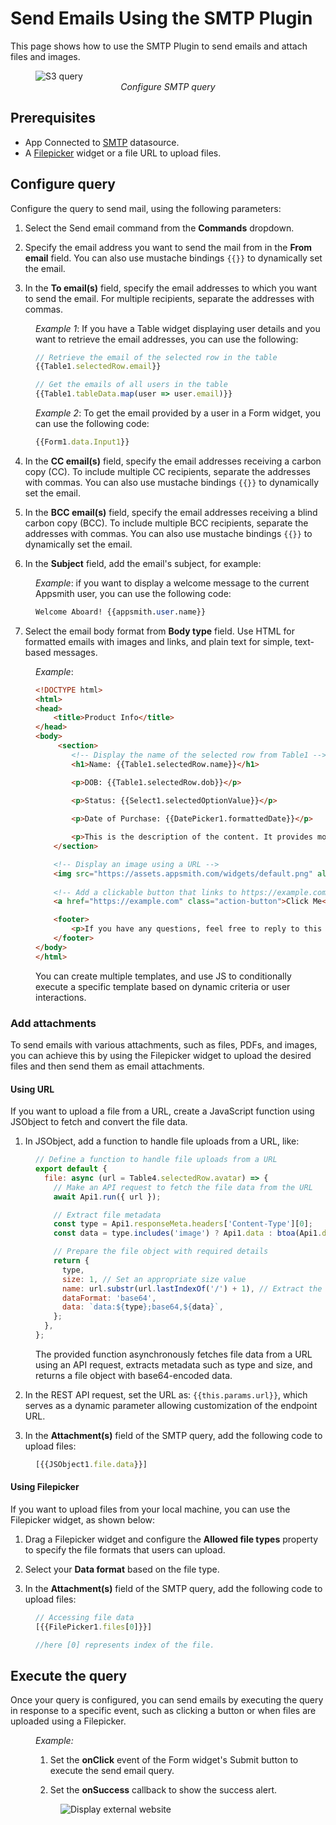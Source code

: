 # Send Emails Using the SMTP Plugin

This page shows how to use the SMTP Plugin to send emails and attach files and images.

 <figure>
  <img src="/img/smtp-1.png" style= {{width:"780px", height:"auto"}} alt="S3 query"/>
  <figcaption align = "center"><i>Configure SMTP query</i></figcaption>
</figure>

## Prerequisites
* App Connected to [SMTP](/connect-data/reference/using-smtp) datasource.
* A [Filepicker](/reference/widgets/filepicker) widget or a file URL to upload files.

## Configure query

Configure the query to send mail, using the following parameters:

1. Select the Send email command from the **Commands** dropdown.

2. Specify the email address you want to send the mail from in the **From email** field. You can also use mustache bindings `{{}}` to dynamically set the email.

3. In the **To email(s)** field, specify the email addresses to which you want to send the email. For multiple recipients, separate the addresses with commas. 

<dd>

*Example 1*: If you have a Table widget displaying user details and you want to retrieve the email addresses, you can use the following:

```js
// Retrieve the email of the selected row in the table
{{Table1.selectedRow.email}}

// Get the emails of all users in the table
{{Table1.tableData.map(user => user.email)}}
```

*Example 2*: To get the email provided by a user in a Form widget, you can use the following code:

```js
{{Form1.data.Input1}}
```


</dd>

4. In the **CC email(s)** field, specify the email addresses receiving a carbon copy (CC). To include multiple CC recipients, separate the addresses with commas. You can also use mustache bindings `{{}}` to dynamically set the email.

5. In the **BCC email(s)** field, specify the email addresses receiving a blind carbon copy (BCC). To include multiple BCC recipients, separate the addresses with commas. You can also use mustache bindings `{{}}` to dynamically set the email.

6. In the **Subject** field, add the email's subject, for example:

<dd>

*Example*: if you want to display a welcome message to the current Appsmith user, you can use the following code:

```sql
Welcome Aboard! {{appsmith.user.name}}
```

</dd>


7. Select the email body format from **Body type** field. Use HTML for formatted emails with images and links, and plain text for simple, text-based messages.

<dd>

*Example*: 


```html
<!DOCTYPE html>
<html>
<head>
    <title>Product Info</title>
</head>
<body>
     <section>
        <!-- Display the name of the selected row from Table1 -->
        <h1>Name: {{Table1.selectedRow.name}}</h1>

        <p>DOB: {{Table1.selectedRow.dob}}</p>

        <p>Status: {{Select1.selectedOptionValue}}</p>
 
        <p>Date of Purchase: {{DatePicker1.formattedDate}}</p>

        <p>This is the description of the content. It provides more details about what this is all about.</p>
    </section>

    <!-- Display an image using a URL -->
    <img src="https://assets.appsmith.com/widgets/default.png" alt="Text">
    
    <!-- Add a clickable button that links to https://example.com -->
    <a href="https://example.com" class="action-button">Click Me</a>

    <footer>
        <p>If you have any questions, feel free to reply to this email or contact our support team.</p>
    </footer>
</body>
</html>
```

You can create multiple templates, and use JS to conditionally execute a specific template based on dynamic criteria or user interactions.


</dd>


### Add attachments

To send emails with various attachments, such as files, PDFs, and images, you can achieve this by using the Filepicker widget to upload the desired files and then send them as email attachments.


#### Using URL

If you want to upload a file from a URL, create a JavaScript function using JSObject to fetch and convert the file data.

1. In JSObject, add a function to handle file uploads from a URL, like:

<dd>

```js
// Define a function to handle file uploads from a URL
export default {
  file: async (url = Table4.selectedRow.avatar) => {
    // Make an API request to fetch the file data from the URL
    await Api1.run({ url });

    // Extract file metadata
    const type = Api1.responseMeta.headers['Content-Type'][0];
    const data = type.includes('image') ? Api1.data : btoa(Api1.data);

    // Prepare the file object with required details
    return {
      type,
      size: 1, // Set an appropriate size value
      name: url.substr(url.lastIndexOf('/') + 1), // Extract the file name from the URL
      dataFormat: 'base64',
      data: `data:${type};base64,${data}`,
    };
  },
};
```

The provided function asynchronously fetches file data from a URL using an API request, extracts metadata such as type and size, and returns a file object with base64-encoded data.



</dd>

2. In the REST API request, set the URL as: `{{this.params.url}}`, which serves as a dynamic parameter allowing customization of the endpoint URL.

3. In the **Attachment(s)** field of the SMTP query, add the following code to upload files:

<dd>

```js
[{{JSObject1.file.data}}]
```


 </dd>



#### Using Filepicker

If you want to upload files from your local machine, you can use the Filepicker widget, as shown below:

1. Drag a Filepicker widget and configure the **Allowed file types** property to specify the file formats that users can upload.

2. Select your **Data format** based on the file type.

3. In the **Attachment(s)** field of the SMTP query, add the following code to upload files:

<dd>

```js
// Accessing file data
[{{FilePicker1.files[0]}}]

//here [0] represents index of the file.
```

 </dd>



## Execute the query

Once your query is configured, you can send emails by executing the query in response to a specific event, such as clicking a button or when files are uploaded using a Filepicker. 

<dd>

*Example:*

1. Set the **onClick** event of the Form widget's Submit button to execute the send email query.

2. Set the **onSuccess** callback to show the success alert.



<figure>
  <img src="/img/smtp-form.png" style= {{width:"650px", height:"auto"}} alt="Display external website"/>
  <figcaption align = "center"><i></i></figcaption>
</figure>

</dd>



